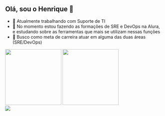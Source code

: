 ## Olá, sou o Henrique 👾

- 🔭 Atualmente trabalhando com Suporte de TI
- 🌱 No momento estou fazendo as formações de SRE e DevOps na Alura, e estudando sobre as ferramentas que mais se utilizam nessas funções
- 🎯 Busco como meta de carreira atuar em alguma das duas áreas (SRE/DevOps)

<div>
  <img height="180em" src="https://github-readme-stats.vercel.app/api?username=mataroh&show_icons=true&theme=tokyonight">
  <img height="180em" src="https://github-readme-stats.vercel.app/api/top-langs/?username=mataroh&layout=compact&theme=tokyonight">
</div>

<div>
  <a href="https://www.linkedin.com/in/henriquemataro/" target="_blank"><img src="https://img.shields.io/badge/LinkedIn-0077B5?style=for-the-badge&logo=linkedin&logoColor=white" target="_blank"><a/>
</div>

